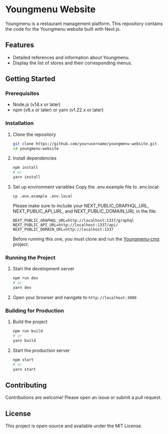 # Youngmenu Website

Youngmenu is a restaurant management platform. This repository contains the code for the Youngmenu website built with Next.js.

## Features

- Detailed references and information about Youngmenu.
- Display the list of stores and their corresponding menus.

## Getting Started

### Prerequisites

- Node.js (v14.x or later)
- npm (v6.x or later) or yarn (v1.22.x or later)

### Installation

1. Clone the repository

   ```bash
   git clone https://github.com/yourusername/youngmenu-website.git
   cd youngmenu-website
   ```

2. Install dependencies
   ```bash
   npm install
   # or
   yarn install
   ```
3. Set up environment variables
   Copy the .env.example file to .env.local:

   ```
   cp .env.example .env.local
   ```

   Please make sure to include your NEXT_PUBLIC_GRAPHQL_URL, NEXT_PUBLIC_API_URL, and NEXT_PUBLIC_DOMAIN_URL in the file:

   ```env
   NEXT_PUBLIC_GRAPHQL_URL=http://localhost:1337/graphql
   NEXT_PUBLIC_API_URL=http://localhost:1337/api/
   NEXT_PUBLIC_DOMAIN_URL=http://localhost:1337
   ```

   Before running this one, you must clone and run the [Youngmenu-cms](https://github.com/syamjayaraj/youngmenu-cms) project.

### Running the Project

1. Start the development server

   ```bash
   npm run dev
   # or
   yarn dev
   ```

2. Open your browser and navigate to `http://localhost:3000`

### Building for Production

1. Build the project

   ```bash
   npm run build
   # or
   yarn build
   ```

2. Start the production server
   ```bash
   npm start
   # or
   yarn start
   ```

## Contributing

Contributions are welcome! Please open an issue or submit a pull request.

## License

This project is open-source and available under the MIT License.
